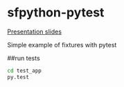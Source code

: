 sfpython-pytest
===============

[Presentation slides](http://www.slideshare.net/SamBolgert/testing-for-people-who-hate-testing)

Simple example of fixtures with pytest

##run tests

```bash
cd test_app
py.test
```

